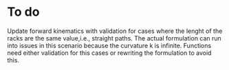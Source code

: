 # To do
Update forward kinematics with validation for cases where the lenght of the racks are the same value,i.e., straight paths. The actual formulation can run into issues in this scenario because the curvature k is infinite. Functions need either validation for this cases or rewriting the formulation to avoid this.
